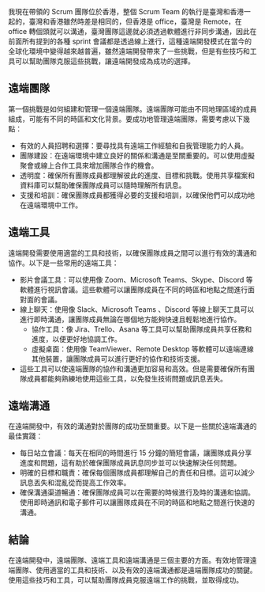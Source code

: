 我現在帶領的 Scrum 團隊位於香港，整個 Scrum Team 的執行是臺灣和香港一起的，臺灣和香港雖然時差是相同的，但香港是 office，臺灣是 Remote，在 office 轉個頭就可以溝通，臺灣團隊這邊就必須透過軟體進行非同步溝通，因此在前面所有提到的各種 sprint 會議都是透過線上進行，這種遠端開發模式在當今的全球化環境中變得越來越普遍，雖然遠端開發帶來了一些挑戰，但是有些技巧和工具可以幫助團隊克服這些挑戰，讓遠端開發成為成功的選擇。

## 遠端團隊

第一個挑戰是如何組建和管理一個遠端團隊。遠端團隊可能由不同地理區域的成員組成，可能有不同的時區和文化背景。要成功地管理遠端團隊，需要考慮以下幾點：

*   有效的人員招聘和選擇：要尋找具有遠端工作經驗和自我管理能力的人員。
*   團隊建設：在遠端環境中建立良好的關係和溝通是至關重要的。可以使用虛擬聚會或線上合作工具來增加團隊合作的機會。
*   透明度：確保所有團隊成員都理解彼此的進度、目標和挑戰。使用共享檔案和資料庫可以幫助確保團隊成員可以隨時理解所有訊息。
*   支援和培訓：確保團隊成員都獲得必要的支援和培訓，以確保他們可以成功地在遠端環境中工作。

## 遠端工具

遠端開發需要使用適當的工具和技術，以確保團隊成員之間可以進行有效的溝通和協作。以下是一些常用的遠端工具：

*   影片會議工具：可以使用像 Zoom、Microsoft Teams、Skype、Discord 等軟體進行視訊會議。這些軟體可以讓團隊成員在不同的時區和地點之間進行面對面的會議。
*   線上聊天：使用像 Slack、Microsoft Teams 、Discord 等線上聊天工具可以進行即時溝通，讓團隊成員無論在哪個地方能夠快速且輕鬆地進行協作。
    *   協作工具：像 Jira、Trello、Asana 等工具可以幫助團隊成員共享任務和進度，以便更好地協調工作。
    *   虛擬桌面：使用像 TeamViewer、Remote Desktop 等軟體可以遠端連線其他裝置，讓團隊成員可以進行更好的協作和技術支援。
*   這些工具可以使遠端團隊的協作和溝通更加容易和高效。但是需要確保所有團隊成員都能夠熟練地使用這些工具，以免發生技術問題或訊息丟失。

## 遠端溝通

在遠端開發中，有效的溝通對於團隊的成功至關重要。以下是一些關於遠端溝通的最佳實踐：

*   每日站立會議：每天在相同的時間進行 15 分鐘的簡短會議，讓團隊成員分享進度和問題，這有助於確保團隊成員訊息同步並可以快速解決任何問題。
*   明確的目標和職責：確保每個團隊成員都理解自己的責任和目標。這可以減少訊息丟失和混亂從而提高工作效率。
*   確保溝通渠道暢通：確保團隊成員可以在需要的時候進行及時的溝通和協調。使用即時通訊和電子郵件可以讓團隊成員在不同的時區和地點之間進行快速的溝通。

## 結論

在遠端開發中，遠端團隊、遠端工具和遠端溝通是三個主要的方面。有效地管理遠端團隊、使用適當的工具和技術、以及有效的遠端溝通都是遠端團隊成功的關鍵。使用這些技巧和工具，可以幫助團隊成員克服遠端工作的挑戰，並取得成功。